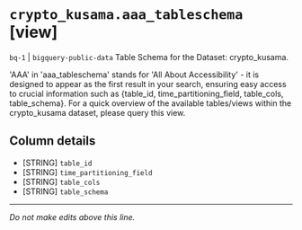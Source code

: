 # `crypto_kusama.aaa_tableschema` [view]
`bq-1` | `bigquery-public-data`
Table Schema for the Dataset: crypto_kusama.

'AAA' in 'aaa_tableschema' stands for 'All About Accessibility' - it is designed to appear as the first result in your search, ensuring easy access to crucial information such as {table_id, time_partitioning_field, table_cols, table_schema}. For a quick overview of the available tables/views within the crypto_kusama dataset, please query this view.

## Column details
* [STRING]    `table_id`
* [STRING]    `time_partitioning_field`
* [STRING]    `table_cols`
* [STRING]    `table_schema`

-------------------------------------------------------------------------------
*Do not make edits above this line.*
